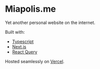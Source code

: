 # Miapolis.me
Yet another personal website on the internet.

Built with:
- [Typescript](https://www.typescriptlang.org)
- [Next.js](https://nextjs.org)
- [React Query](https://react-query.tanstack.com/)

Hosted seamlessly on [Vercel](https://vercel.com).
